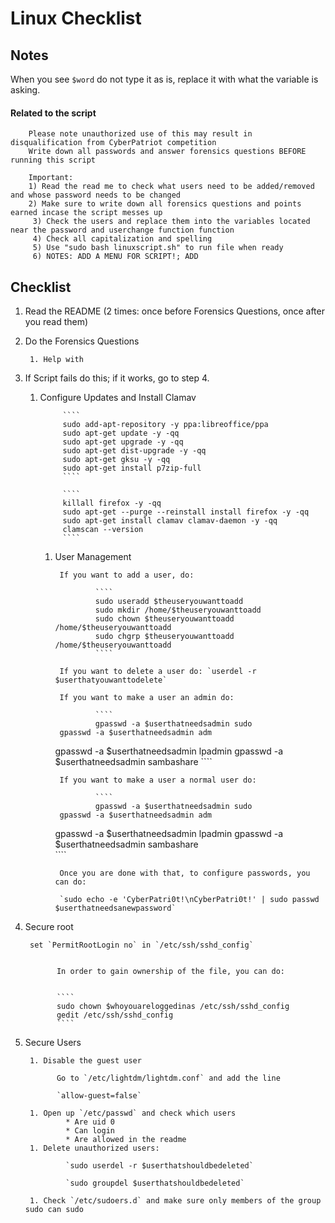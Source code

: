 # Linux Checklist

## Notes

When you see `$word` do not type it as is, replace it with what the variable is asking.
#### Related to the script
        Please note unauthorized use of this may result in disqualification from CyberPatriot competition
        Write down all passwords and answer forensics questions BEFORE running this script

        Important:
        1) Read the read me to check what users need to be added/removed and whose password needs to be changed
        2) Make sure to write down all forensics questions and points earned incase the script messes up
         3) Check the users and replace them into the variables located near the password and userchange function function 
         4) Check all capitalization and spelling
         5) Use "sudo bash linuxscript.sh" to run file when ready
         6) NOTES: ADD A MENU FOR SCRIPT!; ADD 


## Checklist

1. Read the README (2 times: once before Forensics Questions, once after you read them)

1. Do the Forensics Questions
	
        1. Help with 



1. If Script fails do this; if it works, go to step 4.

	1. Configure Updates and Install Clamav
		
                ````
                sudo add-apt-repository -y ppa:libreoffice/ppa
                sudo apt-get update -y -qq
                sudo apt-get upgrade -y -qq
                sudo apt-get dist-upgrade -y -qq
                sudo apt-get gksu -y -qq
                sudo apt-get install p7zip-full
                ````
                
                ````
                killall firefox -y -qq
                sudo apt-get --purge --reinstall install firefox -y -qq
                sudo apt-get install clamav clamav-daemon -y -qq
                clamscan --version
                ````
        1. User Management
		
                If you want to add a user, do:
                        
                        ````
                        sudo useradd $theuseryouwanttoadd
                        sudo mkdir /home/$theuseryouwanttoadd
                        sudo chown $theuseryouwanttoadd /home/$theuseryouwanttoadd
                        sudo chgrp $theuseryouwanttoadd /home/$theuseryouwanttoadd
                        ````
                        
                If you want to delete a user do: `userdel -r $userthatyouwanttodelete`
                
                If you want to make a user an admin do: 
                	
                        ````
                        gpasswd -a $userthatneedsadmin sudo
		        gpasswd -a $userthatneedsadmin adm
			gpasswd -a $userthatneedsadmin lpadmin
			gpasswd -a $userthatneedsadmin sambashare
                        ````

                If you want to make a user a normal user do:
                	
                        ````                
                        gpasswd -a $userthatneedsadmin sudo
		        gpasswd -a $userthatneedsadmin adm
			gpasswd -a $userthatneedsadmin lpadmin
			gpasswd -a $userthatneedsadmin sambashare    
                        ````

                Once you are done with that, to configure passwords, you can do:
                
                `sudo echo -e 'CyberPatri0t!\nCyberPatri0t!' | sudo passwd $userthatneedsanewpassword`
                
                        
1. Secure root

        set `PermitRootLogin no` in `/etc/ssh/sshd_config`
    
    
              In order to gain ownership of the file, you can do:


              ````
              sudo chown $whoyouareloggedinas /etc/ssh/sshd_config
              gedit /etc/ssh/sshd_config
              ````


1. Secure Users

        1. Disable the guest user
              
              Go to `/etc/lightdm/lightdm.conf` and add the line
              
              `allow-guest=false`
              
        1. Open up `/etc/passwd` and check which users
                * Are uid 0
                * Can login
                * Are allowed in the readme
        1. Delete unauthorized users:
        
                `sudo userdel -r $userthatshouldbedeleted`
                
                `sudo groupdel $userthatshouldbedeleted`
                
        1. Check `/etc/sudoers.d` and make sure only members of the group sudo can sudo
        
        
        
        
        
        
        
        
        
        
        
        
